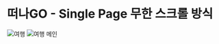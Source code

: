 # 떠나GO - Single Page 무한 스크롤 방식
![여행](https://user-images.githubusercontent.com/56705480/76706653-6e00f580-672c-11ea-8383-0c18aa20d429.png)
![여행 메인](https://user-images.githubusercontent.com/56705480/76706704-01d2c180-672d-11ea-8b96-fca50ba0dd73.png)

